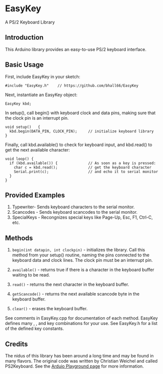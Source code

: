 # EasyKey
 A PS/2 Keyboard Library

## Introduction
 
This Arduino library provides an easy-to-use PS/2 keyboard interface.

## Basic Usage

First, include EasyKey in your sketch:

```
#include "EasyKey.h"    // https://github.com/bhall66/EasyKey
```

Next, instantiate an EasyKey object:

```
EasyKey kbd;                           
```

In setup(), call begin() with keyboard clock and data pins, making sure that the clock pin is an interrupt pin.

```
void setup()   {     
  kbd.begin(DATA_PIN, CLOCK_PIN);     // initialize keyboard library          
}
```

Finally, call kbd.available() to check for keyboard input, and kbd.read() to get the next available character:

```
void loop() { 
  if (kbd.available()) {              // As soon as a key is pressed:
    char c = kbd.read();              // get the keyboard character
    Serial.print(c);                  // and echo it to serial monitor
  }
}
```

## Provided Examples

1. Typewriter- Sends keyboard characters to the serial monitor.
2. Scancodes - Sends keyboard scancodes to the serial monitor.
3. SpecialKeys - Recongnizes special keys like Page-Up, Esc, F1, Ctrl-C, etc.


## Methods

1. `begin(int datapin, int clockpin)` - initializes the library.  Call this method from your setup() routine, naming the pins connected to the keyboard data and clock lines.  The clock pin must be an interrupt pin.

2. `available()` - returns true if there is a character in the keyboard buffer waiting to be read.

3. `read()` - returns the next character in the keyboard buffer.

4. `getScancode()` - returns the next available scancode byte in the keyboard buffer.  

5. `clear()` - erases the keyboard buffer.

See comments in EasyKey.cpp for documentation of each method.  EasyKey defines many <shift>, <ctrl>, and <alt> key combinations for your use.  See EasyKey.h for a list of the defined key constants.

## Credits

The nidus of this library has been around a long time and may be found in many flavors.  The original code was written by Christian Weichel and called PS2Keyboard.  See the [Arduio Playground page](https://playground.arduino.cc/Main/PS2Keyboard) for more information. 


